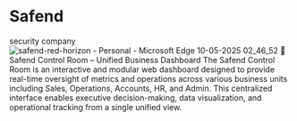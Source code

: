 # Safend
security company 
![safend-red-horizon - Personal - Microsoft​ Edge 10-05-2025 02_46_52](https://github.com/user-attachments/assets/0c465341-2cc9-4971-9cee-0fefa30e0b29)
🚨 Safend Control Room – Unified Business Dashboard
The Safend Control Room is an interactive and modular web dashboard designed to provide real-time oversight of metrics and operations across various business units including Sales, Operations, Accounts, HR, and Admin. This centralized interface enables executive decision-making, data visualization, and operational tracking from a single unified view.
